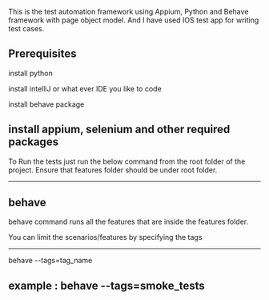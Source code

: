 This is the test automation framework using Appium, Python and Behave framework with page object model.
And I have used IOS test app for writing test cases.


Prerequisites
--------------------------------------------------
install python

install intelliJ or what ever IDE you like to code

install behave package

install appium, selenium and other required packages
--------------------------------------------------


To Run the tests just run the below command from the root folder of the project.
Ensure that features folder should be under root folder.

------------------------------------------------
behave
------------------------------------------------

behave command runs all the features that are inside the features folder.


You can limit the scenarios/features by specifying the tags

------------------------------------------------
behave --tags=tag_name

example : behave --tags=smoke_tests
------------------------------------------------

